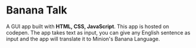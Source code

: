 # Banana Talk

A GUI app built with <strong>HTML, CSS, JavaScript</strong>. This app is hosted on codepen.
The app takes text as input, you can give any English sentence as input and the app will translate it to Minion's Banana Language.
